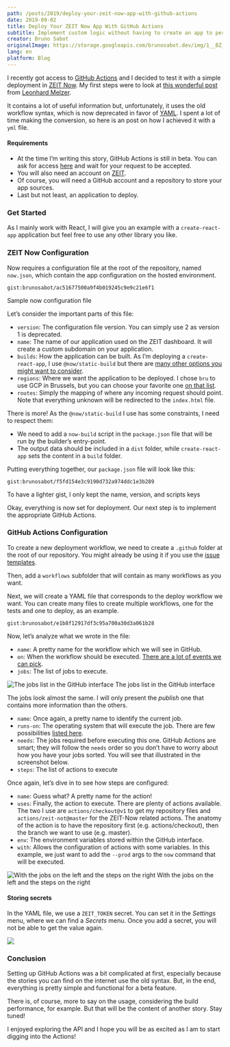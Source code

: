 ```yaml
---
path: /posts/2019/deploy-your-zeit-now-app-with-github-actions
date: 2019-09-02
title: Deploy Your ZEIT Now App With GitHub Actions
subtitle: Implement custom logic without having to create an app to perform a task
creator: Bruno Sabot
originalImage: https://storage.googleapis.com/brunosabot.dev/img/1__BZ__jv__xjX__FfJR5fQH__6UQ.png
lang: en
platform: Blog
---
```


I recently got access to [GitHub Actions](https://github.com/features/actions) and I decided to test it with a simple deployment in [ZEIT Now](https://zeit.co/home). My first steps were to look at [this wonderful post](https://medium.com/peerigon/how-to-continuously-deploy-a-cra-using-github-actions-and-zeit-f7bbd3b60da3) from [Leonhard Melzer](https://medium.com/@leomelzer).

It contains a lot of useful information but, unfortunately, it uses the old workflow syntax, which is now deprecated in favor of [YAML](https://yaml.org/). I spent a lot of time making the conversion, so here is an post on how I achieved it with a `yml` file.

#### Requirements

- At the time I’m writing this story, GitHub Actions is still in beta. You can ask for access [here](https://github.com/features/actions) and wait for your request to be accepted.
- You will also need an account on [ZEIT](https://zeit.co/home).
- Of course, you will need a GitHub account and a repository to store your app sources.
- Last but not least, an application to deploy.

### Get Started

As I mainly work with React, I will give you an example with a `create-react-app` application but feel free to use any other library you like.

### ZEIT Now Configuration

Now requires a configuration file at the root of the repository, named `now.json`, which contain the app configuration on the hosted environment.

`gist:brunosabot/ac51677500a9f4b019245c9e9c21e6f1`

<figcaption>Sample now configuration file</figcaption>

Let’s consider the important parts of this file:

- `version`: The configuration file version. You can simply use 2 as version 1 is deprecated.
- `name`: The name of our application used on the ZEIT dashboard. It will create a custom subdomain on your application.
- `builds`: How the application can be built. As I’m deploying a `create-react-app`, I use `@now/static-build` but there are [many other options you might want to consider](https://zeit.co/docs/v2/advanced/builders).
- `regions`: Where we want the application to be deployed. I chose `bru` to use GCP in Brussels, but you can choose your favorite one [on that list](https://zeit.co/docs/v2/network/regions-and-providers).
- `routes`: Simply the mapping of where any incoming request should point. Note that everything unknown will be redirected to the `index.html` file.

There is more! As the `@now/static-build` I use has some constraints, I need to respect them:

- We need to add a `now-build` script in the `package.json` file that will be run by the builder’s entry-point.
- The output data should be included in a `dist` folder, while `create-react-app` sets the content in a `build` folder.

Putting everything together, our `package.json` file will look like this:

`gist:brunosabot/f5fd154e3c9190d732a974ddc1e3b289`

<figcaption>To have a lighter gist, I only kept the name, version, and scripts keys</figcaption>

Okay, everything is now set for deployment. Our next step is to implement the appropriate GitHub Actions.

### GitHub Actions Configuration

To create a new deployment workflow, we need to create a `.github` folder at the root of our repository. You might already be using it if you use the [issue templates](https://help.github.com/en/articles/creating-issue-templates-for-your-repository).

Then, add a `workflows` subfolder that will contain as many workflows as you want.

Next, we will create a YAML file that corresponds to the deploy workflow we want. You can create many files to create multiple workflows, one for the tests and one to deploy, as an example.

`gist:brunosabot/e1b8f12917df3c95a700a30d3a061b28`

Now, let’s analyze what we wrote in the file:

- `name`: A pretty name for the workflow which we will see in GitHub.
- `on`: When the workflow should be executed. [There are a lot of events we can pick](https://help.github.com/en/articles/events-that-trigger-workflows).
- `jobs`: The list of jobs to execute.

![The jobs list in the GitHub interface](https://storage.googleapis.com/brunosabot.dev/img/1__AQRdaWkdiS5gB4uakwD6fg.png)
The jobs list in the GitHub interface

The jobs look almost the same. I will only present the _publish_ one that contains more information than the others.

- `name`: Once again, a pretty name to identify the current job.
- `runs-on`: The operating system that will execute the job. There are few possibilities [listed here](https://help.github.com/en/articles/workflow-syntax-for-github-actions#jobsjob_idruns-on).
- `needs`: The jobs required before executing this one. GitHub Actions are smart; they will follow the `needs` order so you don’t have to worry about how you have your jobs sorted. You will see that illustrated in the screenshot below.
- `steps`: The list of actions to execute

Once again, let’s dive in to see how steps are configured:

- `name`: Guess what? A pretty name for the action!
- `uses`: Finally, the action to execute. There are plenty of actions available. The two I use are `actions/checkout@v1` to get my repository files and `actions/zeit-not@master` for the ZEIT-Now related actions. The anatomy of the action is to have the repository first (e.g. actions/checkout), then the branch we want to use (e.g. master).
- `env`: The environment variables stored within the GitHub interface.
- `with`: Allows the configuration of actions with some variables. In this example, we just want to add the `--prod` args to the `now` command that will be executed.

![With the jobs on the left and the steps on the right](https://storage.googleapis.com/brunosabot.dev/img/1__Tb____ZlqkA42Z6dtscs1cew.png)
With the jobs on the left and the steps on the right

#### Storing secrets

In the YAML file, we use a `ZEIT_TOKEN` secret. You can set it in the _Settings_ menu, where we can find a _Secrets_ menu. Once you add a secret, you will not be able to get the value again.

![](https://storage.googleapis.com/brunosabot.dev/img/1__Ix__D9z26HYO0D8Qtt3V99g.png)

### Conclusion

Setting up GitHub Actions was a bit complicated at first, especially because the stories you can find on the internet use the old syntax. But, in the end, everything is pretty simple and functional for a beta feature.

There is, of course, more to say on the usage, considering the build performance, for example. But that will be the content of another story. Stay tuned!

I enjoyed exploring the API and I hope you will be as excited as I am to start digging into the Actions!
